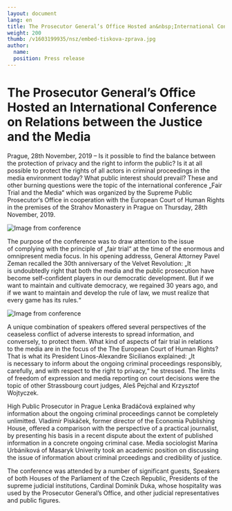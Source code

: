 ```yaml
---
layout: document
lang: en
title: The Prosecutor General’s Office Hosted an&nbsp;International Conference on&nbsp;Relations between the Justice and the Media
weight: 200
thumb: /v1603199935/nsz/embed-tiskova-zprava.jpg
author:
  name:
  position: Press release
---
```


# The Prosecutor General’s Office Hosted an&nbsp;International Conference on&nbsp;Relations between the Justice and the Media

Prague, 28th November, 2019 – Is&nbsp;it possible to&nbsp;find the balance between the protection of&nbsp;privacy and the right to&nbsp;inform the public? Is&nbsp;it at&nbsp;all possible to&nbsp;protect the rights of&nbsp;all actors in&nbsp;criminal proceedings in&nbsp;the media environment today? What public interest should prevail? These and other burning questions were the topic of&nbsp;the international conference „Fair Trial and the Media“ which was organized by&nbsp;the Supreme Public Prosecutor‘s Office in&nbsp;cooperation with the European Court of&nbsp;Human Rights in&nbsp;the premises of&nbsp;the Strahov Monastery in&nbsp;Prague on&nbsp;Thursday, 28th November, 2019.

![Image from conference]({{site.baseurl}}/dist/img/fotky-z-konference.jpg)

The purpose of&nbsp;the conference was to&nbsp;draw attention to&nbsp;the issue of&nbsp;complying with the principle of&nbsp;„fair trial“ at&nbsp;the time of&nbsp;the enormous and omnipresent media focus. In&nbsp;his opening addresss, General Attorney Pavel Zeman recalled the 30th anniversary of&nbsp;the Velvet Revolution: „It is&nbsp;undoubtedly right that both the media and the public prosecution have become self-confident players in&nbsp;our democratic development. But if&nbsp;we want to&nbsp;maintain and cultivate democracy, we&nbsp;regained 30&nbsp;years ago, and if&nbsp;we want to&nbsp;maintain and develop the rule of&nbsp;law, we&nbsp;must realize that every game has its rules.“

![Image from conference]({{site.baseurl}}/dist/img/fotky-z-konference-2.jpg)

A&nbsp;unique combination of&nbsp;speakers offered several perspectives of&nbsp;the ceaseless conflict of&nbsp;adverse interests to&nbsp;spread information, and conversely, to&nbsp;protect them. What kind of&nbsp;aspects of&nbsp;fair trial in&nbsp;relations to&nbsp;the media are in&nbsp;the focus of&nbsp;the The European Court of&nbsp;Human Rights? That is&nbsp;what its President Linos-Alexandre Sicilianos explained: „It is&nbsp;necessary to&nbsp;inform about the ongoing criminal proceedings responsibly, carefully, and with respect to&nbsp;the right to&nbsp;privacy,“ he&nbsp;stressed. The limits of&nbsp;freedom of&nbsp;expression and media reporting on&nbsp;court decisions were the topic of&nbsp;other Strassbourg court judges, Aleš Pejchal and Krzysztof Wojtyczek.

High Public Prosecutor in&nbsp;Prague Lenka Bradáčová explained why information about the ongoing criminal proceedings cannot be&nbsp;completely unlimitted. Vladimír Piskáček, former director of&nbsp;the Economia Publishing House, offered a&nbsp;comparison with the perspective of&nbsp;a practical journalist, by&nbsp;presenting his basis in&nbsp;a recent dispute about the extent of&nbsp;published information in&nbsp;a concrete ongoing criminal case. Media sociologist Marína Urbániková of&nbsp;Masaryk Univerity took an&nbsp;academic position on&nbsp;discussing the issue of&nbsp;information about criminal prceedings and credibility of&nbsp;justice.

The conference was attended by&nbsp;a number of&nbsp;significant guests, Speakers of&nbsp;both Houses of&nbsp;the Parliament of&nbsp;the Czech Republic, Presidents of&nbsp;the supreme judicial institutions, Cardinal Dominik Duka, whose hospitality was used by&nbsp;the Prosecutor General’s Office, and other judicial representatives and public figures.
